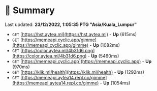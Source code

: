 # 📖 Summary
Last updated: **23/12/2022, 1:05:35 PTG "Asia/Kuala_Lumpur"**

- `GET` [https://hst.aytea.ml](https://hst.aytea.ml) - **Up** (615ms)
- `GET` [https://memeapi.cyclic.app/gimme](https://memeapi.cyclic.app/gimme) - **Up** (1082ms)
- `GET` [https://color.aytea.ml/4b31d6.png](https://color.aytea.ml/4b31d6.png) - **Up** (5460ms)
- `GET` [https://memeapi.cyclic.app](https://memeapi.cyclic.app) - **Up** (970ms)
- `GET` [https://klik.ml/health](https://klik.ml/health) - **Up** (1292ms)
- `GET` [https://memeapi.aytea14.repl.co/gimme](https://memeapi.aytea14.repl.co/gimme) - **Up** (1054ms)
